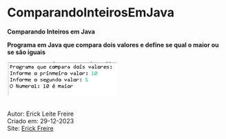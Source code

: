 # ComparandoInteirosEmJava

**Comparando Inteiros em Java**

**Programa em Java que compara dois valores e define se qual o maior ou se são iguais**

![Comparando Inteiros](comparandointeiros.jpg) <br><br>

Autor: Erick Leite Freire<br>
Criado em: 29-12-2023<br>
Site: [Erick Freire](https://www.erickfreire.com.br)<br>
